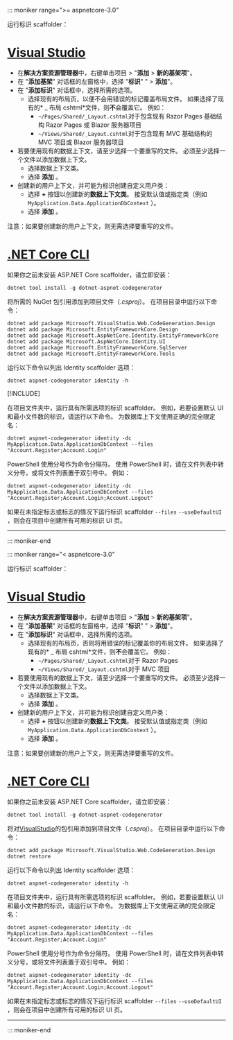 ::: moniker range=">= aspnetcore-3.0"

运行标识 scaffolder：

# <a name="visual-studio"></a>[Visual Studio](#tab/visual-studio)

* 在**解决方案资源管理器**中，右键单击项目 > "**添加** > **新的基架项**"。
* 在 "**添加基架**" 对话框的左窗格中，选择 "**标识**" " > **添加**"。
* 在 "**添加标识**" 对话框中，选择所需的选项。
  * 选择现有的布局页，以便不会用错误的标记覆盖布局文件。 如果选择了现有的* \_ 布局 cshtml*文件，则**不**会覆盖它。 例如：
    * `~/Pages/Shared/_Layout.cshtml`对于包含现有 Razor Pages 基础结构 Razor Pages 或 Blazor 服务器项目
    * `~/Views/Shared/_Layout.cshtml`对于包含现有 MVC 基础结构的 MVC 项目或 Blazor 服务器项目
* 若要使用现有的数据上下文，请至少选择一个要重写的文件。 必须至少选择一个文件以添加数据上下文。
  * 选择数据上下文类。
  * 选择 **添加** 。
* 创建新的用户上下文，并可能为标识创建自定义用户类：
  * 选择 **+** 按钮以创建新的**数据上下文类**。 接受默认值或指定类（例如 `MyApplication.Data.ApplicationDbContext` ）。
  * 选择 **添加** 。

注意：如果要创建新的用户上下文，则无需选择要重写的文件。

# <a name="net-core-cli"></a>[.NET Core CLI](#tab/netcore-cli)

如果你之前未安装 ASP.NET Core scaffolder，请立即安装：

```dotnetcli
dotnet tool install -g dotnet-aspnet-codegenerator
```

将所需的 NuGet 包引用添加到项目文件（*.csproj*）。 在项目目录中运行以下命令：

```dotnetcli
dotnet add package Microsoft.VisualStudio.Web.CodeGeneration.Design
dotnet add package Microsoft.EntityFrameworkCore.Design
dotnet add package Microsoft.AspNetCore.Identity.EntityFrameworkCore
dotnet add package Microsoft.AspNetCore.Identity.UI
dotnet add package Microsoft.EntityFrameworkCore.SqlServer
dotnet add package Microsoft.EntityFrameworkCore.Tools
```

运行以下命令以列出 Identity scaffolder 选项：

```dotnetcli
dotnet aspnet-codegenerator identity -h
```

[!INCLUDE[](~/includes/scaffoldTFM.md)]

在项目文件夹中，运行具有所需选项的标识 scaffolder。 例如，若要设置默认 UI 和最小文件数的标识，请运行以下命令。 为数据库上下文使用正确的完全限定名：

```dotnetcli
dotnet aspnet-codegenerator identity -dc MyApplication.Data.ApplicationDbContext --files "Account.Register;Account.Login"
```

PowerShell 使用分号作为命令分隔符。 使用 PowerShell 时，请在文件列表中转义分号，或将文件列表置于双引号中。 例如：

```dotnetcli
dotnet aspnet-codegenerator identity -dc MyApplication.Data.ApplicationDbContext --files "Account.Register;Account.Login;Account.Logout"
```

如果在未指定标志或标志的情况下运行标识 scaffolder `--files` `--useDefaultUI` ，则会在项目中创建所有可用的标识 UI 页。

---

::: moniker-end

::: moniker range="< aspnetcore-3.0"

运行标识 scaffolder：

# <a name="visual-studio"></a>[Visual Studio](#tab/visual-studio)

* 在**解决方案资源管理器**中，右键单击项目 > "**添加** > **新的基架项**"。
* 在 "**添加基架**" 对话框的左窗格中，选择 "**标识**" " > **添加**"。
* 在 "**添加标识**" 对话框中，选择所需的选项。
  * 选择现有的布局页，否则将用错误的标记覆盖你的布局文件。 如果选择了现有的* \_ 布局 cshtml*文件，则**不**会覆盖它。 例如：
    * `~/Pages/Shared/_Layout.cshtml`对于 Razor Pages
    * `~/Views/Shared/_Layout.cshtml`对于 MVC 项目
* 若要使用现有的数据上下文，请至少选择一个要重写的文件。 必须至少选择一个文件以添加数据上下文。
  * 选择数据上下文类。
  * 选择 **添加** 。
* 创建新的用户上下文，并可能为标识创建自定义用户类：
  * 选择 **+** 按钮以创建新的**数据上下文类**。 接受默认值或指定类（例如 `MyApplication.Data.ApplicationDbContext` ）。
  * 选择 **添加** 。

注意：如果要创建新的用户上下文，则无需选择要重写的文件。

# <a name="net-core-cli"></a>[.NET Core CLI](#tab/netcore-cli)

如果你之前未安装 ASP.NET Core scaffolder，请立即安装：

```dotnetcli
dotnet tool install -g dotnet-aspnet-codegenerator
```

将对[VisualStudio](https://www.nuget.org/packages/Microsoft.VisualStudio.Web.CodeGeneration.Design/)的包引用添加到项目文件（*.csproj*）。 在项目目录中运行以下命令：

```dotnetcli
dotnet add package Microsoft.VisualStudio.Web.CodeGeneration.Design
dotnet restore
```

运行以下命令以列出 Identity scaffolder 选项：

```dotnetcli
dotnet aspnet-codegenerator identity -h
```

在项目文件夹中，运行具有所需选项的标识 scaffolder。 例如，若要设置默认 UI 和最小文件数的标识，请运行以下命令。 为数据库上下文使用正确的完全限定名：

```dotnetcli
dotnet aspnet-codegenerator identity -dc MyApplication.Data.ApplicationDbContext --files "Account.Register;Account.Login"
```

PowerShell 使用分号作为命令分隔符。 使用 PowerShell 时，请在文件列表中转义分号，或将文件列表置于双引号中。 例如：

```dotnetcli
dotnet aspnet-codegenerator identity -dc MyApplication.Data.ApplicationDbContext --files "Account.Register;Account.Login;Account.Logout"
```

如果在未指定标志或标志的情况下运行标识 scaffolder `--files` `--useDefaultUI` ，则会在项目中创建所有可用的标识 UI 页。

---

::: moniker-end
